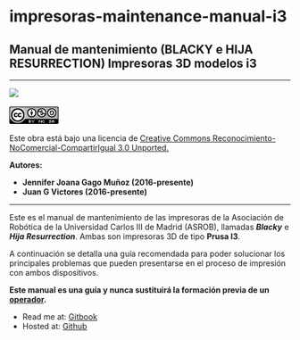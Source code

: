 # impresoras-maintenance-manual-i3

## **Manual de mantenimiento (BLACKY e HIJA RESURRECTION)  Impresoras 3D modelos i3**


---



![](https://avatars1.githubusercontent.com/u/6586261?v=3&s=200)


![](cc.png)

Este obra está bajo una licencia de [Creative Commons Reconocimiento-NoComercial-CompartirIgual 3.0 Unported.
](http://creativecommons.org/licenses/by-nc-sa/3.0/deed.es_ES)

**Autores:** 

* **Jennifer Joana Gago Muñoz (2016-presente)**
* **Juan G Victores (2016-presente)**


---


Este es el manual de mantenimiento de las impresoras de la Asociación de Robótica de la Universidad Carlos III de Madrid (ASROB), llamadas ***Blacky*** e ***Hija Resurrection***. Ambas son impresoras 3D de tipo **Prusa I3**.

A continuación se detalla una guía recomendada para poder solucionar los principales problemas que pueden presentarse en el proceso de impresión con ambos dispositivos.

**Este manual es una guía y nunca sustituirá la formación previa de un [operador](http://ieee.uc3m.es/index.php/Operadores#Operadores_Autorizados).**

* Read me at: [Gitbook](https://www.gitbook.com/book/asrob-uc3m/impresoras-maintenance-manual-i3/details)
* Hosted at: [Github](https://github.com/asrob-uc3m/impresoras-maintenance-manual-i3)
